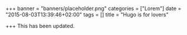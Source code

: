 +++
banner = "banners/placeholder.png"
categories = ["Lorem"]
date = "2015-08-03T13:39:46+02:00"
tags = []
title = "Hugo is for lovers"

+++
This has been updated.